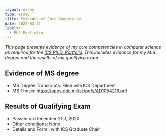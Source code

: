 ```yaml
---
layout: essay  
type: essay  
title: Evidence of Core Competency  
date: 2022-03-31  
labels:
  - PhD Portfolio
---
```


*This page presents evidence of my core competencies in computer science as required for the [ICS Ph.D. Portfolio](http://www.ics.hawaii.edu/academics/graduate-degree-programs/ph-d-in-ics/#phd-portfolio). This includes evidence for my M.S. degree and the results of my qualifying exam.*

## Evidence of MS degree

* MS Degree Transcripts: Filed with ICS Department
* MS Thesis: https://apps.dtic.mil/sti/pdfs/AD1054216.pdf

## Results of Qualifying Exam

* Passed on December 21st, 2020
* Other conditions: None
* Details and Form I with ICS Graduate Chair



